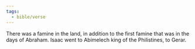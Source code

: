 ```yaml
---
tags:
  - bible/verse
---
```

There was a famine in the land, in addition to the first famine that was in the days of Abraham. Isaac went to Abimelech king of the Philistines, to Gerar.
